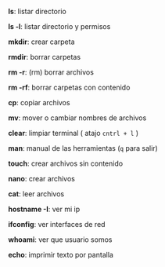 **ls**: listar directorio

**ls -l**: listar directorio y permisos

**mkdir**: crear carpeta

**rmdir**: borrar carpetas

**rm -r**: (rm) borrar archivos

**rm -rf**: borrar carpetas con contenido

**cp**: copiar archivos

**mv**: mover o cambiar nombres de archivos

**clear**: limpiar terminal ( atajo ``cntrl + l`` )

**man**: manual de las herramientas (``q`` para salir)

**touch**: crear archivos sin contenido

**nano**: crear archivos

**cat**: leer archivos

**hostname -I**: ver mi ip

**ifconfig**: ver interfaces de red

**whoami**: ver que usuario somos

**echo**: imprimir texto por pantalla
